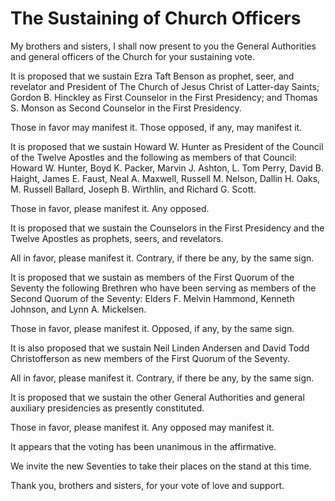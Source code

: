 # The Sustaining of Church Officers

My brothers and sisters, I shall now present to you the General Authorities
and general officers of the Church for your sustaining vote.

It is proposed that we sustain Ezra Taft Benson as prophet, seer, and
revelator and President of The Church of Jesus Christ of Latter-day Saints;
Gordon B. Hinckley as First Counselor in the First Presidency; and Thomas S.
Monson as Second Counselor in the First Presidency.

Those in favor may manifest it. Those opposed, if any, may manifest it.

It is proposed that we sustain Howard W. Hunter as President of the Council of
the Twelve Apostles and the following as members of that Council: Howard W.
Hunter, Boyd K. Packer, Marvin J. Ashton, L. Tom Perry, David B. Haight, James
E. Faust, Neal A. Maxwell, Russell M. Nelson, Dallin H. Oaks, M. Russell
Ballard, Joseph B. Wirthlin, and Richard G. Scott.

Those in favor, please manifest it. Any opposed.

It is proposed that we sustain the Counselors in the First Presidency and the
Twelve Apostles as prophets, seers, and revelators.

All in favor, please manifest it. Contrary, if there be any, by the same sign.

It is proposed that we sustain as members of the First Quorum of the Seventy
the following Brethren who have been serving as members of the Second Quorum
of the Seventy: Elders F. Melvin Hammond, Kenneth Johnson, and Lynn A.
Mickelsen.

Those in favor, please manifest it. Opposed, if any, by the same sign.

It is also proposed that we sustain Neil Linden Andersen and David Todd
Christofferson as new members of the First Quorum of the Seventy.

All in favor, please manifest it. Contrary, if there be any, by the same sign.

It is proposed that we sustain the other General Authorities and general
auxiliary presidencies as presently constituted.

Those in favor, please manifest it. Any opposed may manifest it.

It appears that the voting has been unanimous in the affirmative.

We invite the new Seventies to take their places on the stand at this time.

Thank you, brothers and sisters, for your vote of love and support.


